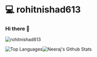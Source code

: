 # :computer:  rohitnishad613

### Hi there 👋

<p align="left"> <img src="https://komarev.com/ghpvc/?username=rohitnishad613" alt="rohitnishad613" /> </p>

![Top Languages](https://github-readme-stats.vercel.app/api/top-langs/?username=rohitnishad613&theme=radical)![Neeraj's Github Stats](https://github-readme-stats.vercel.app/api?username=rohitnishad613&hide=prs,issues,contribs?username=rohitnishad613&count_private=true?username=rohitnishad613&show_icons=true&theme=radical)
